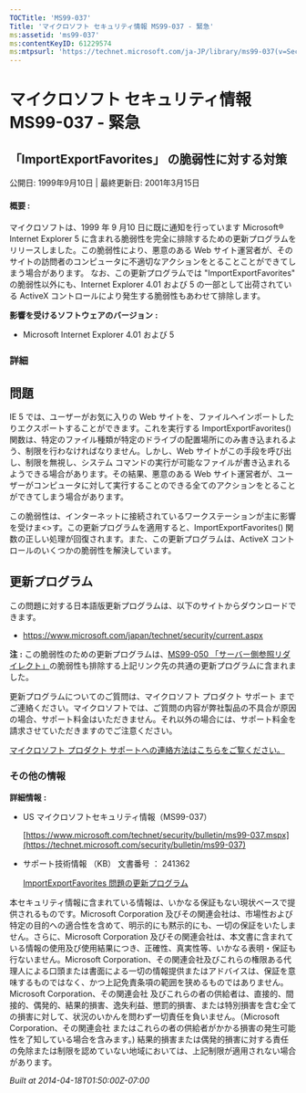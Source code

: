 ```yaml
---
TOCTitle: 'MS99-037'
Title: 'マイクロソフト セキュリティ情報 MS99-037 - 緊急'
ms:assetid: 'ms99-037'
ms:contentKeyID: 61229574
ms:mtpsurl: 'https://technet.microsoft.com/ja-JP/library/ms99-037(v=Security.10)'
---
```


マイクロソフト セキュリティ情報 MS99-037 - 緊急
===============================================

「ImportExportFavorites」 の脆弱性に対する対策
----------------------------------------------

公開日: 1999年9月10日 | 最終更新日: 2001年3月15日

#### 概要 :

マイクロソフトは、1999 年 9 月10 日に既に通知を行っています Microsoft® Internet Explorer 5 に含まれる脆弱性を完全に排除するための更新プログラムをリリースしました。この脆弱性により、悪意のある Web サイト運営者が、そのサイトの訪問者のコンピュータに不適切なアクションをとることことができてしまう場合があります。
なお、この更新プログラムでは "ImportExportFavorites" の脆弱性以外にも、Internet Explorer 4.01 および 5 の一部として出荷されている ActiveX コントロールにより発生する脆弱性もあわせて排除します。

**影響を受けるソフトウェアのバージョン** **:**

-   Microsoft Internet Explorer 4.01 および 5

### 詳細

問題
----


IE 5 では、ユーザーがお気に入りの Web サイトを、ファイルへインポートしたりエクスポートすることができます。これを実行する ImportExportFavorites() 関数は、特定のファイル種類が特定のドライブの配置場所にのみ書き込まれるよう、制限を行わなければなりません。しかし、Web サイトがこの手段を呼び出し、制限を無視し、システム コマンドの実行が可能なファイルが書き込まれるようできる場合があります。その結果、悪意のある Web サイト運営者が、ユーザーがコンピュータに対して実行することのできる全てのアクションをとることができてしまう場合があります。


この脆弱性は、インターネットに接続されているワークステーションが主に影響を受けま&lt;&gt;す。この更新プログラムを適用すると、ImportExportFavorites() 関数の正しい処理が回復されます。また、この更新プログラムは、ActiveX コントロールのいくつかの脆弱性を解決しています。

更新プログラム
--------------


この問題に対する日本語版更新プログラムは、以下のサイトからダウンロードできます。

-   <https://www.microsoft.com/japan/technet/security/current.aspx>

**注** **:**
この脆弱性のための更新プログラムは、[MS99-050 「サーバー側参照リダイレクト」](https://technet.microsoft.com/security/bulletin/ms99-050)の脆弱性も排除する上記リンク先の共通の更新プログラムに含まれました。

更新プログラムについてのご質問は、マイクロソフト プロダクト サポート までご連絡ください。マイクロソフトでは、ご質問の内容が弊社製品の不具合が原因の場合、サポート料金はいただきません。それ以外の場合には、サポート料金を請求させていただきますのでご注意ください。

[マイクロソフト プロダクト サポートへの連絡方法はこちらをご覧ください。](https://www.microsoft.com/japan/security/support/patchqa.mspx)

### その他の情報

**詳細情報** **:**

-   US マイクロソフトセキュリティ情報（MS99-037）

    [https://www.microsoft.com/technet/security/bulletin/ms99-037.mspx](https://technet.microsoft.com/security/bulletin/ms99-037)
-   サポート技術情報 （KB） 文書番号 ： 241362

    [ImportExportFavorites 問題の更新プログラム](https://support.microsoft.com/kb/241362)

本セキュリティ情報に含まれている情報は、いかなる保証もない現状ベースで提供されるものです。Microsoft Corporation 及びその関連会社は、市場性および特定の目的への適合性を含めて、明示的にも黙示的にも、一切の保証をいたしません。さらに、Microsoft Corporation 及びその関連会社は、本文書に含まれている情報の使用及び使用結果につき、正確性、真実性等、いかなる表明・保証も行ないません。Microsoft Corporation、その関連会社及びこれらの権限ある代理人による口頭または書面による一切の情報提供またはアドバイスは、保証を意味するものではなく、かつ上記免責条項の範囲を狭めるものではありません。Microsoft Corporation、その関連会社 及びこれらの者の供給者は、直接的、間接的、偶発的、結果的損害、逸失利益、懲罰的損害、または特別損害を含む全ての損害に対して、状況のいかんを問わず一切責任を負いません。（Microsoft Corporation、その関連会社 またはこれらの者の供給者がかかる損害の発生可能性を了知している場合を含みます。) 結果的損害または偶発的損害に対する責任の免除または制限を認めていない地域においては、上記制限が適用されない場合があります。

*Built at 2014-04-18T01:50:00Z-07:00*
